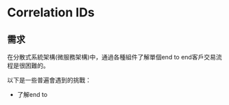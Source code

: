 # Correlation IDs

## 需求
在分散式系統架構(微服務架構)中，通過各種組件了解單個end to end客戶交易流程是很困難的。

以下是一些普遍會遇到的挑戰：
* 了解end to 
<!--stackedit_data:
eyJoaXN0b3J5IjpbMzMzNjMyNzQ2LC0xODAyODYwNjMxLDEzNz
M5Mjk2MjVdfQ==
-->